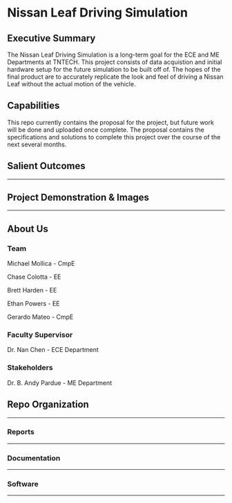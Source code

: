 # Nissan Leaf Driving Simulation

## Executive Summary

The Nissan Leaf Driving Simulation is a long-term goal for the ECE and ME Departments at TNTECH. This project consists of data acquistion and initial hardware setup for the future simulation to be built off of. The hopes of the final product are to accurately replicate the look and feel of driving a Nissan Leaf without the actual motion of the vehicle.


## Capabilities

This repo currently contains the proposal for the project, but future work will be done and uploaded once complete. The proposal contains the specifications and solutions to complete this project over the course of the next several months.


## Salient Outcomes

---


## Project Demonstration & Images

---


## About Us

### Team

Michael Mollica - CmpE

Chase Colotta - EE

Brett Harden - EE

Ethan Powers - EE

Gerardo Mateo - CmpE

### Faculty Supervisor

Dr. Nan Chen - ECE Department

### Stakeholders

Dr. B. Andy Pardue - ME Department



## Repo Organization

---


### Reports

---

### Documentation

---

### Software

---
